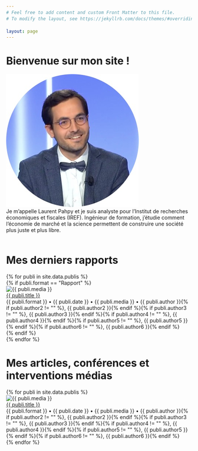 ```yaml
---
# Feel free to add content and custom Front Matter to this file.
# To modify the layout, see https://jekyllrb.com/docs/themes/#overriding-theme-defaults

layout: page
---
```


<h1>Bienvenue sur mon site !</h1>
<div class="intro-container">
  <div class="profile-picture-container">
    <img src="assets/img/pahpy.jpg" alt="Profile picture Laurent Pahpy">
  </div>
  <div class="welcome-message-container">
    Je m’appelle Laurent Pahpy et je suis analyste pour l’Institut de recherches économiques et fiscales (IREF). Ingénieur de formation, j’étudie comment l’économie de marché et la science permettent de construire une société plus juste et plus libre. 
  </div>
</div>

<br>
<h1>Mes derniers rapports</h1>
{% for publi in site.data.publis %}
  <div class="publi-container">
    {% if publi.format == "Rapport" %}
      <div class="media-logo-container">
        <img class="media-logo" src="assets/img/{{ publi.media }}.png" alt="{{ publi.media }}">
      </div>
      <div class="publi-info-container">
        <a href="{{ publi.url }}" target="_blank">{{ publi.title }}</a><br>
        <span class="description">{{ publi.format }} • {{ publi.date }} • {{ publi.media }} • {{ publi.author }}{% if publi.author2 != "" %}, {{ publi.author2 }}{% endif %}{% if publi.author3 != "" %}, {{ publi.author3 }}{% endif %}{% if publi.author4 != "" %}, {{ publi.author4 }}{% endif %}{% if publi.author5 != "" %}, {{ publi.author5 }}{% endif %}{% if publi.author6 != "" %}, {{ publi.author6 }}{% endif %}</span>
      </div>
    {% endif %}
  </div>
{% endfor %}

<br>
<h1>Mes articles, conférences et interventions médias</h1>
{% for publi in site.data.publis %}
  <div class="publi-container">
    <div class="media-logo-container">
      <img class="media-logo" src="assets/img/{{ publi.media }}.png" alt="{{ publi.media }}">
    </div>
    <div class="publi-info-container">
      <a href="{{ publi.url }}" target="_blank">{{ publi.title }}</a><br>
      <span class="description">{{ publi.format }} • {{ publi.date }} • {{ publi.media }} • {{ publi.author }}{% if publi.author2 != "" %}, {{ publi.author2 }}{% endif %}{% if publi.author3 != "" %}, {{ publi.author3 }}{% endif %}{% if publi.author4 != "" %}, {{ publi.author4 }}{% endif %}{% if publi.author5 != "" %}, {{ publi.author5 }}{% endif %}{% if publi.author6 != "" %}, {{ publi.author6 }}{% endif %}</span>
    </div>
  </div>
{% endfor %}